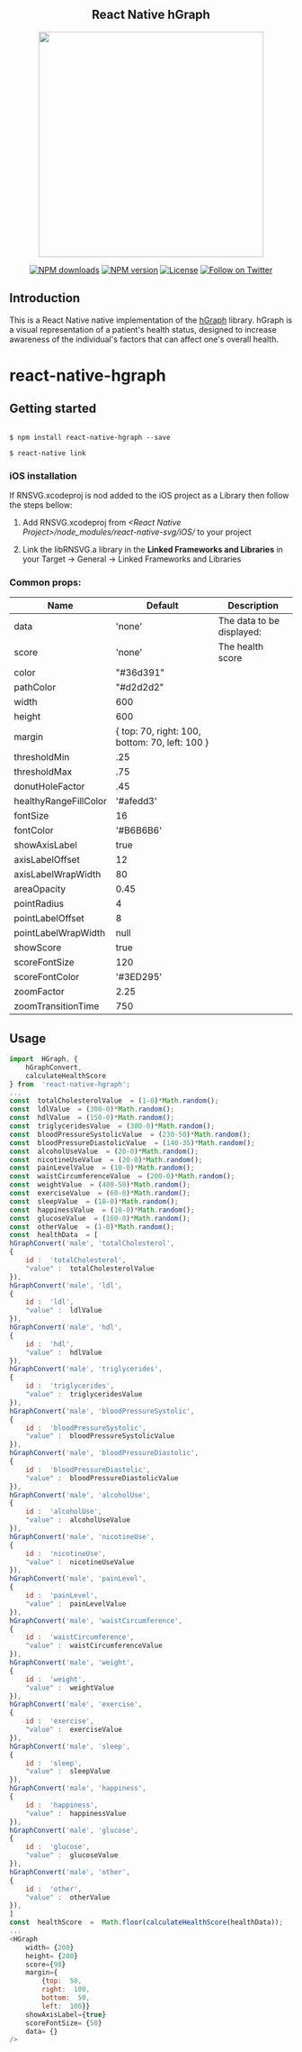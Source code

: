 <h2  align="center">React Native hGraph</h2>
<p  align="center">
<a  href="https://humanapi.co">
<img  width="400"  src="https://firebasestorage.googleapis.com/v0/b/health-score-6740b.appspot.com/o/development%2Fresources%2Fimages%2FSimulator%20Screen%20Shot%20-%20iPhone%208%20Plus%20-%202018-04-07%20at%2022.07.28.png?alt=media&token=48afa9ee-7256-4623-b335-6d1b6a257341"><br/></a>
</p>
<p  align="center">
<a  href="https://www.npmjs.com/package/react-native-hgraph"><img  src="https://img.shields.io/npm/dw/react-native-hgraph.svg?style=flat-square"  alt="NPM downloads"></a>
<a  href="https://www.npmjs.com/package/react-native-hgraph"><img  src="https://img.shields.io/npm/v/react-native-hgraph.svg?style=flat-square"  alt="NPM version"></a>
<a  href="/LICENSE"><img  src="https://img.shields.io/aur/license/yaourt.svg?style=flat-square"  alt="License"></a>
<a  href="https://twitter.com/citizenhealth"><img  src="https://img.shields.io/twitter/follow/CitizenHealthio.svg?style=social&logo=twitter&label=Follow"  alt="Follow on Twitter"></a>
</p>

## Introduction

  

This is a React Native native implementation of the [hGraph](http://hgraph.org/) library. hGraph is a visual representation of a patient's health status, designed to increase awareness of the individual's factors that can affect one's overall health.

  

# react-native-hgraph

  

## Getting started

  

```

$ npm install react-native-hgraph --save

$ react-native link

```

  

### iOS installation

If RNSVG.xcodeproj is nod added to the iOS project as a Library then follow the steps bellow:

  

1. Add RNSVG.xcodeproj from *\<React Native Project\>/node_modules/react-native-svg/iOS/* to your project

2. Link the libRNSVG.a library in the **Linked Frameworks and Libraries** in your Target -> General -> Linked Frameworks and Libraries

  

### Common props:

  

Name | Default | Description
----------------|------------|--------------
data | 'none' | The data to be displayed: 
score | 'none' | The health score
color | "#36d391" | 
pathColor | "#d2d2d2" | 
width | 600 | 
height | 600 | 
margin | { top:  70, right:  100, bottom:  70, left:  100 } | 
thresholdMin | .25 | 
thresholdMax | .75 | 
donutHoleFactor| .45 | 
healthyRangeFillColor | '#afedd3' | 
fontSize| 16 | 
fontColor | '#B6B6B6' | 
showAxisLabel | true | 
axisLabelOffset | 12 | 
axisLabelWrapWidth | 80 |
areaOpacity | 0.45 | 
pointRadius | 4 | 
pointLabelOffset | 8 | 
pointLabelWrapWidth | null | 
showScore | true | 
scoreFontSize | 120 | 
scoreFontColor | '#3ED295' | 
zoomFactor | 2.25 | 
zoomTransitionTime | 750 | 
 
## Usage
```javascript
import  HGraph, {
	hGraphConvert,
	calculateHealthScore
} from  'react-native-hgraph';
...
const  totalCholesterolValue  = (1-0)*Math.random();
const  ldlValue  = (300-0)*Math.random();
const  hdlValue  = (150-0)*Math.random();
const  triglyceridesValue  = (300-0)*Math.random();
const  bloodPressureSystolicValue  = (230-50)*Math.random();
const  bloodPressureDiastolicValue  = (140-35)*Math.random();
const  alcoholUseValue  = (20-0)*Math.random();
const  nicotineUseValue  = (20-0)*Math.random();
const  painLevelValue  = (10-0)*Math.random();
const  waistCircumferenceValue  = (200-0)*Math.random();
const  weightValue  = (400-50)*Math.random();
const  exerciseValue  = (60-0)*Math.random();
const  sleepValue  = (18-0)*Math.random();
const  happinessValue  = (10-0)*Math.random();
const  glucoseValue  = (160-0)*Math.random();
const  otherValue  = (1-0)*Math.random();
const  healthData  = [
hGraphConvert('male', 'totalCholesterol',
{
	id :  'totalCholesterol',
	"value" :  totalCholesterolValue
}),
hGraphConvert('male', 'ldl',
{
	id :  'ldl',
	"value" :  ldlValue
}),
hGraphConvert('male', 'hdl',
{
	id :  'hdl',
	"value" :  hdlValue
}),
hGraphConvert('male', 'triglycerides',
{
	id :  'triglycerides',
	"value" :  triglyceridesValue
}),
hGraphConvert('male', 'bloodPressureSystolic',
{
	id :  'bloodPressureSystolic',
	"value" :  bloodPressureSystolicValue
}),
hGraphConvert('male', 'bloodPressureDiastolic',
{
	id :  'bloodPressureDiastolic',
	"value" :  bloodPressureDiastolicValue
}),
hGraphConvert('male', 'alcoholUse',
{
	id :  'alcoholUse',
	"value" :  alcoholUseValue
}),
hGraphConvert('male', 'nicotineUse',
{
	id :  'nicotineUse',
	"value" :  nicotineUseValue
}),
hGraphConvert('male', 'painLevel',
{
	id :  'painLevel',
	"value" :  painLevelValue
}),
hGraphConvert('male', 'waistCircumference',
{
	id :  'waistCircumference',
	"value" :  waistCircumferenceValue
}),
hGraphConvert('male', 'weight',
{
	id :  'weight',
	"value" :  weightValue
}),
hGraphConvert('male', 'exercise',
{
	id :  'exercise',
	"value" :  exerciseValue
}),
hGraphConvert('male', 'sleep',
{
	id :  'sleep',
	"value" :  sleepValue
}),
hGraphConvert('male', 'happiness',
{
	id :  'happiness',
	"value" :  happinessValue
}),
hGraphConvert('male', 'glucose',
{
	id :  'glucose',
	"value" :  glucoseValue
}),
hGraphConvert('male', 'other',
{
	id :  'other',
	"value" :  otherValue
}),
]
const  healthScore  =  Math.floor(calculateHealthScore(healthData));
...
<HGraph
	width= {200}
	height= {200}
	score={98}
	margin={
		{top:  50,
		right:  100,
		bottom:  50,
		left:  100}}
	showAxisLabel={true}
	scoreFontSize= {50}
	data= {}
/>
```